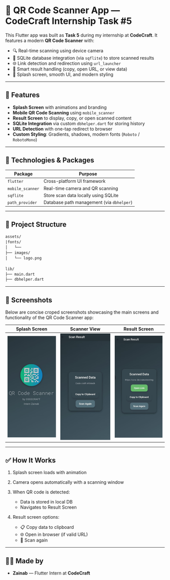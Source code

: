 # 📱 QR Code Scanner App — CodeCraft Internship Task #5

This Flutter app was built as **Task 5** during my internship at **CodeCraft**. It features a modern **QR Code Scanner** with:

* 🔍 Real-time scanning using device camera
* 💾 SQLite database integration (via `sqflite`) to store scanned results
* 🌐 Link detection and redirection using `url_launcher`
* 🧠 Smart result handling (copy, open URL, or view data)
* 🎨 Splash screen, smooth UI, and modern styling

---

## 🚀 Features

* **Splash Screen** with animations and branding
* **Mobile QR Code Scanning** using `mobile_scanner`
* **Result Screen** to display, copy, or open scanned content
* **SQLite Integration** via custom `dbhelper.dart` for storing history
* **URL Detection** with one-tap redirect to browser
* **Custom Styling**: Gradients, shadows, modern fonts (`Roboto` / `RobotoMono`)

---

## 🧰 Technologies & Packages

| Package          | Purpose                                   |
| ---------------- | ----------------------------------------- |
| `flutter`        | Cross-platform UI framework               |
| `mobile_scanner` | Real-time camera and QR scanning          |
| `sqflite`        | Store scan data locally using SQLite      |
| `path_provider`  | Database path management (via `dbhelper`) |

---

## 📂 Project Structure

```txt
assets/
|fonts/
│   └── 
├── images/
│   └── logo.png

lib/
├── main.dart
├── dbhelper.dart
```

---

## 📸 Screenshots 
Below are concise croped screenshots showcasing the main screens and functionality of the QR Code Scanner app:

| Splash Screen                      | Scanner View                        | Result Screen                      |
| ---------------------------------- | ----------------------------------- | ---------------------------------- |
| ![](assets/screenshots/s1.jpeg) | ![](assets/screenshots/s2.jpeg) | ![](assets/screenshots/s3.jpeg) | ![](assets/screenshots/s4.jpeg) 




---

## ✅ How It Works

1. Splash screen loads with animation
2. Camera opens automatically with a scanning window
3. When QR code is detected:

   * Data is stored in local DB
   * Navigates to Result Screen
4. Result screen options:

   * 📋 Copy data to clipboard
   * 🌐 Open in browser (if valid URL)
   * 🔁 Scan again

---

## 🧑‍💻 Made by

* **Zainab** — Flutter Intern at **CodeCraft**
